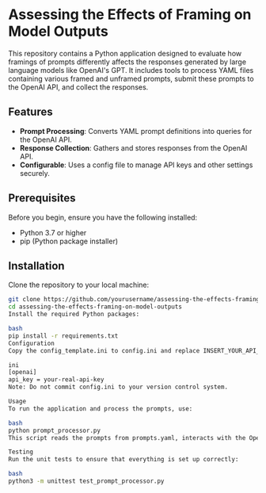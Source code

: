 # Assessing the Effects of Framing on Model Outputs

This repository contains a Python application designed to evaluate how framings of prompts differently affects the responses generated by large language models like OpenAI's GPT. It includes tools to process YAML files containing various framed and unframed prompts, submit these prompts to the OpenAI API, and collect the responses.

## Features

- **Prompt Processing**: Converts YAML prompt definitions into queries for the OpenAI API.
- **Response Collection**: Gathers and stores responses from the OpenAI API.
- **Configurable**: Uses a config file to manage API keys and other settings securely.

## Prerequisites

Before you begin, ensure you have the following installed:
- Python 3.7 or higher
- pip (Python package installer)

## Installation

Clone the repository to your local machine:

```bash
git clone https://github.com/yourusername/assessing-the-effects-framing-on-model-outputs.git
cd assessing-the-effects-framing-on-model-outputs
Install the required Python packages:

bash
pip install -r requirements.txt
Configuration
Copy the config_template.ini to config.ini and replace INSERT_YOUR_API_KEY_HERE with your actual OpenAI API key:

ini
[openai]
api_key = your-real-api-key
Note: Do not commit config.ini to your version control system.

Usage
To run the application and process the prompts, use:

bash
python prompt_processor.py
This script reads the prompts from prompts.yaml, interacts with the OpenAI API, and stores the responses in output_responses.json.

Testing
Run the unit tests to ensure that everything is set up correctly:

bash
python3 -m unittest test_prompt_processor.py
